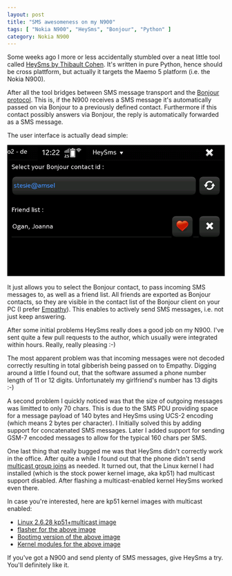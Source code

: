 ```yaml
--- 
layout: post
title: "SMS awesomeness on my N900"
tags: [ "Nokia N900", "HeySms", "Bonjour", "Python" ]
category: Nokia N900
---
```

Some weeks ago I more or less accidentally stumbled over a neat little
tool called [HeySms by Thibault Cohen](http://maemo.org/downloads/product/Maemo5/heysms/).
It's written in pure Python, hence should be cross plattform, but actually
it targets the Maemo 5 platform (i.e. the Nokia N900).

After all the tool bridges between SMS message transport and
the [Bonjour protocol](http://en.wikipedia.org/wiki/Bonjour_%28software%29).
This is, if the N900 receives a SMS message it's automatically passed
on via Bonjour to a previously defined contact.  Furthermore if this contact
possibly answers via Bonjour, the reply is automatically forwarded as a SMS message.

The user interface is actually dead simple:

![Screenshot of HeySms](/assets/images/heysms.png)

It just allows you to select the Bonjour contact, to pass incoming SMS
messages to, as well as a friend list.  All friends are exported
as Bonjour contacts, so they are visible in the contact list of
the Bonjour client on your PC (I prefer [Empathy](https://live.gnome.org/Empathy)).
This enables to actively send SMS messages, i.e. not just keep answering.

After some initial problems HeySms really does a good job on my N900.
I've sent quite a few pull requests to the author,
which usually were integrated within hours.  Really, really pleasing :-)

The most apparent problem was that incoming messages were not decoded
correctly resulting in total gibberish being passed on to Empathy.
Digging around a little I found out, that the software assumed a phone
number length of 11 or 12 digits.
Unfortunately my girlfriend's number has 13 digits :-)

A second problem I quickly noticed was that the size of outgoing messages
was limitted to only 70 chars.  This is due to the SMS PDU providing space
for a message payload of 140 bytes and HeySms using UCS-2 encoding
(which means 2 bytes per character).  I Initially solved this by adding
support for concatenated SMS messages.  Later I added support for
sending GSM-7 encoded messages to allow for the typical 160 chars per SMS.

One last thing that really bugged me was that HeySms didn't correctly
work in the office.  After quite a while I found out that the phone
didn't send [multicast group joins](http://www.tldp.org/HOWTO/Multicast-HOWTO-2.html#ss2.4)
as needed.  It turned out, that the Linux kernel I had installed
(which is the stock power kernel image, aka kp51)
had multicast support disabled.  After flashing a multicast-enabled kernel
HeySms worked even there.

In case you're interested, here are kp51 kernel images with multicast enabled:

* [Linux 2.6.28 kp51+multicast image](https://github.com/downloads/stesie/stesie.github.com/kernel-power_2.6.28-10power51r1_armel.deb)
* [flasher for the above image](https://github.com/downloads/stesie/stesie.github.com/kernel-power-flasher_2.6.28-10power51r1_armel.deb)
* [Bootimg version of the above image](https://github.com/downloads/stesie/stesie.github.com/kernel-power-bootimg_2.6.28-10power51r1_armel.deb)
* [Kernel modules for the above image](https://github.com/downloads/stesie/stesie.github.com/kernel-power-modules_2.6.28-10power51r1_armel.deb)


If you've got a N900 and send plenty of SMS messages, give HeySms a try.  You'll
definitely like it.
